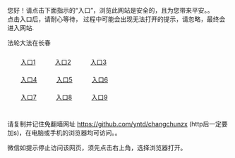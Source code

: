 您好！请点击下面指示的“入口”，浏览此网站是安全的，且为您带来平安。。 <br/>
点击入口后，请耐心等待， 过程中可能会出现无法打开的提示，请忽略，最终会进入网站. </br>

法轮大法在长春<br/>
<div style="padding:10px"><a style="margin:20px" target="_blank" href="https://d2m7lc35p69b25.cloudfront.net/2Qpsp?jrmpit" id="ccLink1" rel="nofollow">入口1</a> <a target="_blank" style="margin:20px" href="https://d3ik20fmzb41uz.cloudfront.net/2Qpsp?qrqlx" id="ccLink2" rel="nofollow">入口2</a> <a style="margin:20px" target="_blank" href="https://d12zn3rfkv3tir.cloudfront.net/2Qpsp?uummth" id="ccLink3" rel="nofollow">入口3</a></div>

<div style="padding:10px" ><a style="margin:20px" target="_blank" href="https://d2m7lc35p69b25.cloudfront.net/2Qpsp?jrmpit" id="ccLink4" rel="nofollow">入口4</a> <a style="margin:20px" href="https://d3ik20fmzb41uz.cloudfront.net/2Qpsp?qrqlx" target="_blank" id="ccLink5" rel="nofollow">入口5</a> <a style="margin:20px" href="https://d12zn3rfkv3tir.cloudfront.net/2Qpsp?uummth" target="_blank" id="ccLink6" rel="nofollow">入口6</a></div>

<div style="padding:10px"><a style="margin:20px" target="_blank" href="https://d2m7lc35p69b25.cloudfront.net/2Qpsp?jrmpit" id="ccLink7" rel="nofollow">入口7</a> <a style="margin:20px" href="https://d3ik20fmzb41uz.cloudfront.net/2Qpsp?qrqlx" target="_blank" id="ccLink8" rel="nofollow">入口8</a> <a style="margin:20px" target="_blank" href="https://d12zn3rfkv3tir.cloudfront.net/2Qpsp?uummth" id="ccLink9" rel="nofollow">入口9</a></div>

<br/>



请复制并记住免翻墙网址 https://github.com/yntd/changchunzx (http后一定要加s)，在电脑或手机的浏览器均可访问。。<br/>

微信如提示停止访问该网页，须先点击右上角，选择浏览器打开。

